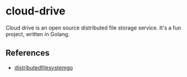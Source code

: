 # cloud-drive
Cloud drive is an open source distributed file storage service. It's a fun project, written in Golang.

## References
- [distributedfilesystemgo](https://github.com/anthdm/distributedfilesystemgo/blob/master/p2p/tcp_transport.go)
